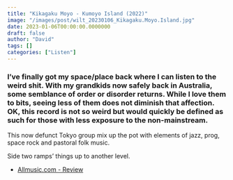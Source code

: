 ```yaml
---
title: "Kikagaku Moyo - Kumoyo Island (2022)"
image: "/images/post/wilt_20230106_Kikagaku.Moyo.Island.jpg"
date: 2023-01-06T00:00:00.0000000
draft: false
author: "David"
tags: []
categories: ["Listen"]
---
```

### I’ve finally got my space/place back where I can listen to the weird shit. With my grandkids now safely back in Australia, some semblance of order or disorder returns. While I love them to bits, seeing less of them does not diminish that affection. OK, this record is not so weird but would quickly be defined as such for those with less exposure to the non-mainstream.

 This now defunct Tokyo group mix up the pot with elements of jazz, prog, space rock and pastoral folk music. 

 Side two ramps’ things up to another level.

-  [Allmusic.com - Review](https://www.allmusic.com/album/kumoyo-island-mw0003718811)